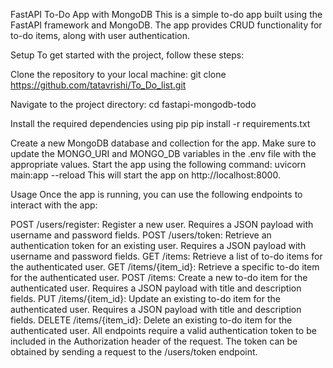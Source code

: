 FastAPI To-Do App with MongoDB
This is a simple to-do app built using the FastAPI framework and MongoDB. The app provides CRUD functionality for to-do items, along with user authentication.

Setup
To get started with the project, follow these steps:

Clone the repository to your local machine:
git clone https://github.com/tatavrishi/To_Do_list.git

Navigate to the project directory:
cd fastapi-mongodb-todo

Install the required dependencies using pip
pip install -r requirements.txt

Create a new MongoDB database and collection for the app. Make sure to update the MONGO_URI and MONGO_DB variables in the .env file with the appropriate values.
Start the app using the following command:
uvicorn main:app --reload
This will start the app on http://localhost:8000.

Usage
Once the app is running, you can use the following endpoints to interact with the app:

POST /users/register: Register a new user. Requires a JSON payload with username and password fields.
POST /users/token: Retrieve an authentication token for an existing user. Requires a JSON payload with username and password fields.
GET /items: Retrieve a list of to-do items for the authenticated user.
GET /items/{item_id}: Retrieve a specific to-do item for the authenticated user.
POST /items: Create a new to-do item for the authenticated user. Requires a JSON payload with title and description fields.
PUT /items/{item_id}: Update an existing to-do item for the authenticated user. Requires a JSON payload with title and description fields.
DELETE /items/{item_id}: Delete an existing to-do item for the authenticated user.
All endpoints require a valid authentication token to be included in the Authorization header of the request. The token can be obtained by sending a request to the /users/token endpoint.
